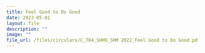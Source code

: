 ```yaml
---
title: Feel Good to Do Good
date: 2023-05-01
layout: file
description: ""
image: ""
file_url: /files/circulars/C_784_SHHQ_SHM 2022_Feel Good to Do Good.pdf
---
```

